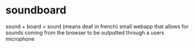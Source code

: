 # soundboard

sound + board = sourd (means deaf in french)
small webapp that allows for sounds coming from the browser to be outputted through a users microphone
